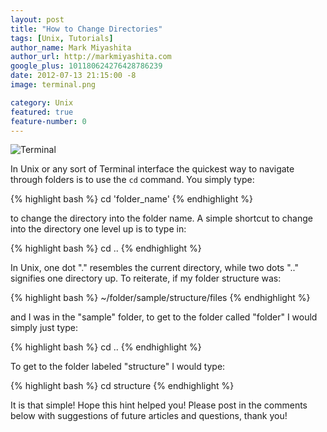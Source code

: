```yaml
---
layout: post
title: "How to Change Directories"
tags: [Unix, Tutorials]
author_name: Mark Miyashita
author_url: http://markmiyashita.com
google_plus: 101180624276428786239
date: 2012-07-13 21:15:00 -8
image: terminal.png

category: Unix
featured: true
feature-number: 0
---
```


<img class="post-image" src="{{site.url}}/images/terminal.png" title="Terminal">

In Unix or any sort of Terminal interface the quickest way to navigate through folders is to use the <code>cd</code> command. You simply type:

{% highlight bash %}
    cd 'folder_name'
{% endhighlight %}

to change the directory into the folder name. A simple shortcut to change into the directory one level up is to type in:

{% highlight bash %}
    cd ..
{% endhighlight %}

In Unix, one dot "." resembles the current directory, while two dots ".." signifies one directory up. To reiterate, if my folder structure was:

{% highlight bash %}
    ~/folder/sample/structure/files
{% endhighlight %}

and I was in the "sample" folder, to get to the folder called "folder" I would simply just type:

{% highlight bash %}
    cd ..
{% endhighlight %}

To get to the folder labeled "structure" I would type:

{% highlight bash %}
    cd structure
{% endhighlight %}

It is that simple!
Hope this hint helped you! Please post in the comments below with suggestions of future articles and questions, thank you!